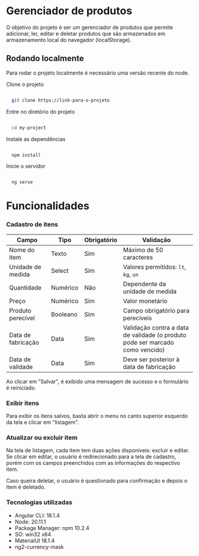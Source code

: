# Gerenciador de produtos

 

O objetivo do projeto é ser um gerenciador de produtos que permite adicionar, ler, editar e deletar produtos que são armazenados em armazenamento local do navegador (localStorage).

 

 

 

 

## Rodando localmente

 

Para rodar o projeto localmente é necessário uma versão recente do node.

 

Clone o projeto

 

```bash

  git clone https://link-para-o-projeto

```

 

Entre no diretório do projeto

 

```bash

  cd my-project

```

 

Instale as dependências

 

```bash

  npm install

```

 

Inicie o servidor

 

```bash

  ng serve

```

 

 

# Funcionalidades

 

### Cadastro de itens

| Campo              | Tipo     | Obrigatório | Validação                                                                      |
|--------------------|----------|-------------|--------------------------------------------------------------------------------|
| Nome do item       | Texto    | Sim         | Máximo de 50 caracteres                                                        |
| Unidade de medida  | Select   | Sim         | Valores permitidos: `lt`, `kg`, `un`                                           |
| Quantidade         | Numérico | Não         | Dependente da unidade de medida                                                |
| Preço              | Numérico | Sim         | Valor monetário                                                                |
| Produto perecível  | Booleano | Sim         | Campo obrigatório para perecíveis                                              |
| Data de fabricação | Data     | Sim         | Validação contra a data de validade (o produto pode ser marcado como vencido)  |
| Data de validade   | Data     | Sim         | Deve ser posterior à data de fabricação                                        |
                                                                  

 

Ao clicar em "Salvar", é exibido uma mensagem de sucesso e o formulário é reiniciado.

 

### Exibir itens

Para exibir os itens salvos, basta abrir o menu no canto superior esquerdo da tela e clicar em "listagem".

 

### Atualizar ou excluir item

Na tela de listagem, cada item tem duas ações disponíveis: excluir e editar. Se clicar em editar, o usuário é redirecionado para a tela de cadastro, porém com os campos preenchidos com as informações do respectivo item.

 

Caso queira deletar, o usuário é questionado para confirmação e depois o item é deletado.

### Tecnologias utilizadas
- Angular CLI: 18.1.4
- Node: 20.11.1
- Package Manager: npm 10.2.4
- SO: win32 x64
- MaterialUI 18.1.4
- ng2-currency-mask
